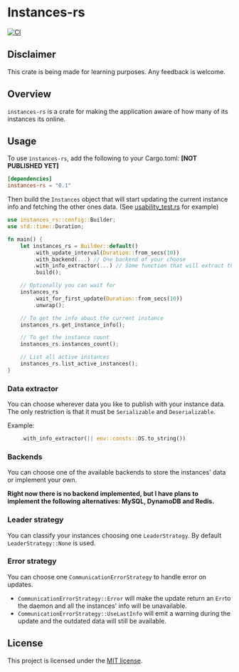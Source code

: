 # Instances-rs

[![CI](https://github.com/josealmada/instances-rs/actions/workflows/general.yml/badge.svg?branch=main)](https://github.com/josealmada/instances-rs/actions/workflows/general.yml)

## Disclaimer

This crate is being made for learning purposes. Any feedback is welcome.

## Overview

`instances-rs` is a crate for making the application aware of how
many of its instances its online.

## Usage

To use `instances-rs`, add the following to your Cargo.toml: **[NOT PUBLISHED YET]**
```toml
[dependencies]
instances-rs = "0.1"
```

Then build the `Instances` object that will start updating the current instance info
and fetching the other ones data. (See [usability_test.rs](/tests/usability_test.rs)
for example)

```rust
use instances_rs::config::Builder;
use std::time::Duration;

fn main() {
    let instances_rs = Builder::default()
        .with_update_interval(Duration::from_secs(10))
        .with_backend(...) // One backend of your choose
        .with_info_extractor(...) // Some function that will extract the current instance data that you want to publish
        .build();

    // Optionally you can wait for
    instances_rs
        .wait_for_first_update(Duration::from_secs(10))
        .unwrap();

    // To get the info about the current instance
    instances_rs.get_instance_info();

    // To get the instance count
    instances_rs.instances_count();

    // List all active instances
    instances_rs.list_active_instances();
}
```

### Data extractor

You can choose wherever data you like to publish with your instance data. The only
restriction is that it must be `Serializable` and `Deserializable`.

Example:

````rust
    .with_info_extractor(|| env::consts::OS.to_string())
````

### Backends

You can choose one of the available backends to store the instances' data or implement
your own.

**Right now there is no backend implemented, but I have plans to implement the following
alternatives: MySQL, DynamoDB and Redis.**

### Leader strategy

You can classify your instances choosing one `LeaderStrategy`. By default
`LeaderStrategy::None` is used.

### Error strategy

You can choose one `CommunicationErrorStrategy` to handle error on updates.

* `CommunicationErrorStrategy::Error` will make the update return an `Err`to
the daemon and all the instances' info will be unavailable.
* `CommunicationErrorStrategy::UseLastInfo` will emit a warning during the update
and the outdated data will still be available.


## License

This project is licensed under the [MIT license](LICENSE).